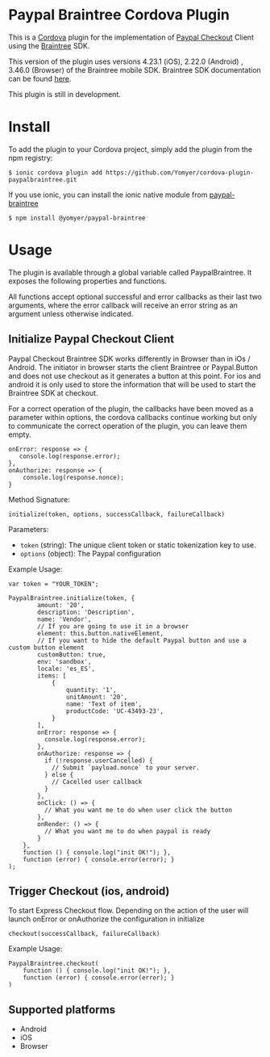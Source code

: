# Paypal Braintree Cordova Plugin

This is a [Cordova](http://cordova.apache.org/) plugin for the implementation of [Paypal Checkout](https://developer.paypal.com/docs/accept-payments/express-checkout/ec-braintree-sdk/get-started/) Client using the [Braintree](https://www.braintreepayments.com/) SDK.

This version of the plugin uses versions 4.23.1 (iOS), 2.22.0 (Android) , 3.46.0 (Browser) of the Braintree mobile SDK. Braintree SDK documentation can be found [here](https://developers.braintreepayments.com/start/overview).

This plugin is still in development.

# Install

To add the plugin to your Cordova project, simply add the plugin from the npm registry:

```
$ ionic cordova plugin add https://github.com/Yomyer/cordova-plugin-paypalbraintree.git
```

If you use ionic, you can install the ionic native module from [paypal-braintree](https://www.npmjs.com/package/@yomyer/paypal-braintree)
```
$ npm install @yomyer/paypal-braintree
```

# Usage

The plugin is available through a global variable called PaypalBraintree. It exposes the following properties and functions.

All functions accept optional successful and error callbacks as their last two arguments, where the error callback will receive an error string as an argument unless otherwise indicated.

## Initialize Paypal Checkout Client

Paypal Checkout Braintree SDK works differently in Browser than in iOs / Android. The initiator in browser starts the client Braintree or Paypal.Button and does not use checkout as it generates a button at this point. For ios and android it is only used to store the information that will be used to start the Braintree SDK at checkout. 

For a correct operation of the plugin, the callbacks have been moved as a parameter within options, the cordova callbacks continue working but only to communicate the correct operation of the plugin, you can leave them empty.

```
onError: response => {
   console.log(response.error);     
},
onAuthorize: response => {
    console.log(response.nonce);
}
```

Method Signature:

`initialize(token, options, successCallback, failureCallback)`

Parameters:

* `token` (string): The unique client token or static tokenization key to use.
* `options` (object): The Paypal configuration

Example Usage:

```
var token = "YOUR_TOKEN";

PaypalBraintree.initialize(token, {
        amount: '20',
        description: 'Description',
        name: 'Vendor',
        // If you are going to use it in a browser
        element: this.button.nativeElement, 
        // If you want to hide the default Paypal button and use a custom button element
        customButton: true, 
        env: 'sandbox',
        locale: 'es_ES',
        items: [
            {
                quantity: '1',
                unitAmount: '20',
                name: 'Text of item',
                productCode: 'UC-43493-23',
            }
        ],
        onError: response => {
          console.log(response.error);
        },
        onAuthorize: response => {
          if (!response.userCancelled) {
            // Submit `payload.nonce` to your server.
          } else {
            // Cacelled user callback
          }
        },
        onClick: () => {
          // What you want me to do when user click the button
        },
        onRender: () => {
          // What you want me to do when paypal is ready
        }
    },
    function () { console.log("init OK!"); },
    function (error) { console.error(error); }
);
```

## Trigger Checkout (ios, android)

To start Express Checkout flow. Depending on the action of the user will launch onError or onAuthorize the configuration in initialize

`checkout(successCallback, failureCallback)`

Example Usage:

```
PaypalBraintree.checkout(
    function () { console.log("init OK!"); },
    function (error) { console.error(error); }
)

```

## Supported platforms
- Android
- iOS
- Browser




